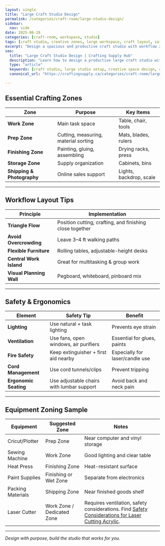 ```yaml
---
layout: single
title: "Large Craft Studio Design"
permalink: /categories/craft-room/large-studio-design/
sidebar:
  nav: side
date: 2025-06-28
categories: [craft-room, workspace, studio]
tags: [craft studio, creative zones, large workspace, craft layout, safety]
excerpt: "Design a spacious and productive craft studio with workflow zones, ergonomic layout, and safety-focused features for high-efficiency making."
seo:
  title: "Large Craft Studio Design | Crafting Supply Hub"
  description: "Learn how to design a productive large craft studio with zone planning and workflow optimization."
  type: "article"
  keywords: [craft studio, large studio setup, creative space design, craft safety]
  canonical_url: "https://craftingsupply.ca/categories/craft-room/large-studio-design/"

---
```


## Essential Crafting Zones

| Zone | Purpose | Key Items |
|------|---------|-----------|
| **Work Zone** | Main task space | Table, chair, tools |
| **Prep Zone** | Cutting, measuring, material sorting | Mats, blades, rulers |
| **Finishing Zone** | Painting, gluing, assembling | Drying racks, press |
| **Storage Zone** | Supply organization | Cabinets, bins |
| **Shipping & Photography** | Online sales support | Lights, backdrop, scale |

---

## Workflow Layout Tips

| Principle | Implementation |
|-----------|----------------|
| **Triangle Flow** | Position cutting, crafting, and finishing close together |
| **Avoid Overcrowding** | Leave 3–4 ft walking paths |
| **Flexible Furniture** | Rolling tables, adjustable-height desks |
| **Central Work Island** | Great for multitasking & group work |
| **Visual Planning Wall** | Pegboard, whiteboard, pinboard mix |

---

## Safety & Ergonomics

| Element | Safety Tip | Benefit |
|--------|------------|---------|
| **Lighting** | Use natural + task lighting | Prevents eye strain |
| **Ventilation** | Use fans, open windows, air purifiers | Essential for glues, paints |
| **Fire Safety** | Keep extinguisher + first aid nearby | Especially for laser/candle use |
| **Cord Management** | Use cord tunnels/clips | Prevent tripping |
| **Ergonomic Seating** | Use adjustable chairs with lumbar support | Avoid back and neck pain |

---

## Equipment Zoning Sample

| Equipment | Suggested Zone | Notes |
|-----------|----------------|-------|
| Cricut/Plotter | Prep Zone | Near computer and vinyl storage |
| Sewing Machine | Work Zone | Good lighting and clear table |
| Heat Press | Finishing Zone | Heat-resistant surface |
| Paint Supplies | Finishing or Wet Zone | Separate from electronics |
| Packing Materials | Shipping Zone | Near finished goods shelf |
| Laser Cutter | Work Zone / Dedicated Zone | Requires ventilation, safety considerations. Find <a href="https://yxecreations.ca/blogs/laser-cutting-and-engraving/laser-cutting-acrylic-safety-concerns" target="_blank" rel="noopener noreferrer">Safety Considerations for Laser Cutting Acrylic</a>. |

---
*Design with purpose, build the studio that works for you.*
